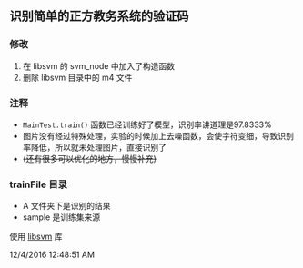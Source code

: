 ## 识别简单的正方教务系统的验证码 

### 修改  
1. 在 libsvm 的 svm_node 中加入了构造函数
2. 删除 libsvm 目录中的 m4 文件

### 注释
* `MainTest.train()` 函数已经训练好了模型，识别率讲道理是97.8333%
* 图片没有经过特殊处理，实验的时候加上去噪函数，会使字符变细，导致识别率降低，所以就未处理图片，直接识别了
* ~~(还有很多可以优化的地方，慢慢补充)~~  

### trainFile 目录
* A 文件夹下是识别的结果  
* sample 是训练集来源  


使用 [libsvm](http://www.csie.ntu.edu.tw/~cjlin/liblinear) 库

12/4/2016 12:48:51 AM
